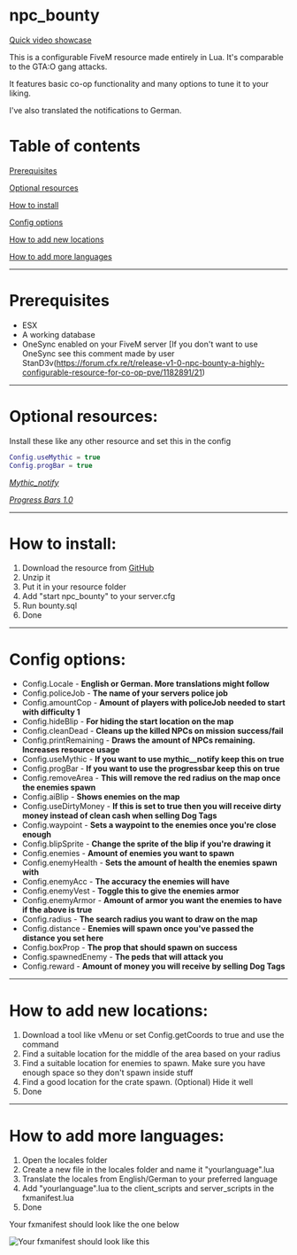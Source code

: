 # npc_bounty
[Quick video showcase](https://streamable.com/sujyy9)

This is a configurable FiveM resource made entirely in Lua. It's comparable to the GTA:O gang attacks.

It features basic co-op functionality and many options to tune it to your liking.

I've also translated the notifications to German.

# Table of contents

[Prerequisites](https://github.com/TTVErraticAlcoholic/npc_bounty/blob/master/readme.md#prerequisites)

[Optional resources](https://github.com/TTVErraticAlcoholic/npc_bounty/blob/master/readme.md#optional-resources)

[How to install](https://github.com/TTVErraticAlcoholic/npc_bounty/blob/master/readme.md#how-to-install)

[Config options](https://github.com/TTVErraticAlcoholic/npc_bounty/blob/master/readme.md#config-options)

[How to add new locations](https://github.com/TTVErraticAlcoholic/npc_bounty/blob/master/readme.md#how-to-add-new-locations)

[How to add more languages](https://github.com/TTVErraticAlcoholic/npc_bounty/blob/master/readme.md#how-to-add-more-languages)

---

# Prerequisites

- ESX
- A working database
- OneSync enabled on your FiveM server [If you don't want to use OneSync see this comment made by user StanD3v(https://forum.cfx.re/t/release-v1-0-npc-bounty-a-highly-configurable-resource-for-co-op-pve/1182891/21)

---

# Optional resources: 

Install these like any other resource and set this in the config

```lua
Config.useMythic = true
Config.progBar = true
```

_[Mythic_notify](https://github.com/JayMontana36/mythic_notify)_

_[Progress Bars 1.0](https://forum.cfx.re/t/release-progress-bars-1-0-standalone/526287)_

---

# How to install:

1. Download the resource from [GitHub](https://github.com/TTVErraticAlcoholic/npc_bounty)
2. Unzip it
3. Put it in your resource folder
4. Add "start npc_bounty" to your server.cfg
5. Run bounty.sql
6. Done

---

# Config options:

- Config.Locale - __English or German. More translations might follow__
- Config.policeJob - __The name of your servers police job__
- Config.amountCop - __Amount of players with policeJob needed to start with difficulty 1__
- Config.hideBlip - __For hiding the start location on the map__
- Config.cleanDead - __Cleans up the killed NPCs on mission success/fail__
- Config.printRemaining - __Draws the amount of NPCs remaining. Increases resource usage__
- Config.useMythic - __If you want to use mythic__notify keep this on true__
- Config.progBar - __If you want to use the progressbar keep this on true__
- Config.removeArea - __This will remove the red radius on the map once the enemies spawn__
- Config.aiBlip - __Shows enemies on the map__
- Config.useDirtyMoney - __If this is set to true then you will receive dirty money instead of clean cash when selling Dog Tags__
- Config.waypoint - __Sets a waypoint to the enemies once you're close enough__
- Config.blipSprite - __Change the sprite of the blip if you're drawing it__
- Config.enemies - __Amount of enemies you want to spawn__
- Config.enemyHealth - __Sets the amount of health the enemies spawn with__
- Config.enemyAcc - __The accuracy the enemies will have__
- Config.enemyVest - __Toggle this to give the enemies armor__
- Config.enemyArmor - __Amount of armor you want the enemies to have if the above is true__
- Config.radius - __The search radius you want to draw on the map__
- Config.distance - __Enemies will spawn once you've passed the distance you set here__
- Config.boxProp - __The prop that should spawn on success__
- Config.spawnedEnemy - __The peds that will attack you__
- Config.reward - __Amount of money you will receive by selling Dog Tags__

---

# How to add new locations:

1. Download a tool like vMenu or set Config.getCoords to true and use the command
2. Find a suitable location for the middle of the area based on your radius
3. Find a suitable location for enemies to spawn. Make sure you have enough space so they don't spawn inside stuff
4. Find a good location for the crate spawn. (Optional) Hide it well
5. Done

---

# How to add more languages:

1. Open the locales folder
2. Create a new file in the locales folder and name it "yourlanguage".lua
3. Translate the locales from English/German to your preferred language
4. Add "yourlanguage".lua to the client_scripts and server_scripts in the fxmanifest.lua
5. Done

Your fxmanifest should look like the one below

![Your fxmanifest should look like this](https://i.imgur.com/1Z2Tky1.png)

